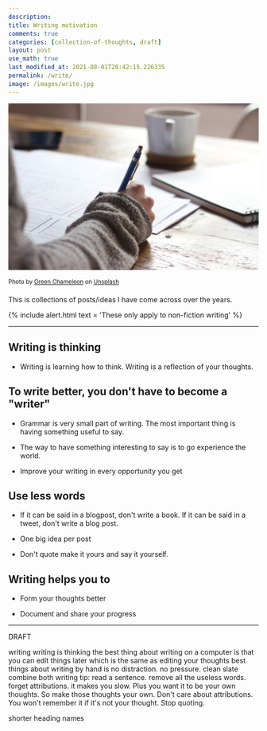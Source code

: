 ```yaml
---
description: 
title: Writing motivation
comments: true
categories: [collection-of-thoughts, draft]
layout: post
use_math: true
last_modified_at: 2021-08-01T20:42:15.226335
permalink: /write/
image: /images/write.jpg
---
```


![](/images/write.jpg)

<sup>Photo by <a href="https://unsplash.com/@craftedbygc?utm_source=unsplash&amp;utm_medium=referral&amp;utm_content=creditCopyText">Green Chameleon</a> on <a href="https://unsplash.com/s/photos/write?utm_source=unsplash&amp;utm_medium=referral&amp;utm_content=creditCopyText">Unsplash</a></sup>

This is collections of posts/ideas I have come across over the years.


{% include alert.html text = 'These only apply to non-fiction writing' %}

***

## Writing is thinking

- Writing is learning how to think. Writing is a reflection of your thoughts.

## To write better, you don't have to become a "writer"

- Grammar is very small part of writing. The most important thing is having something useful to say.

- The way to have something interesting to say is to go experience the world.

- Improve your writing in every opportunity you get

## Use less words

- If it can be said in a blogpost, don't write a book. If it can be said in a tweet, don't write a blog post.

- One big idea per post

- Don't quote make it yours and say it yourself.

## Writing helps you to 

- Form your thoughts better
  
- Document and share your progress


---

DRAFT

writing
writing is thinking
the best thing about writing on a computer is that you can edit things later which is the same as editing your thoughts
best things about writing by hand is no distraction. no pressure. clean slate
combine both
writing tip: read a sentence. remove all the useless words. 
forget attributions. it makes you slow. Plus you want it to be your own thoughts. So make those thoughts your own. Don't care about attributions. 
You won't remember it if it's not your thought. Stop quoting.


shorter heading names